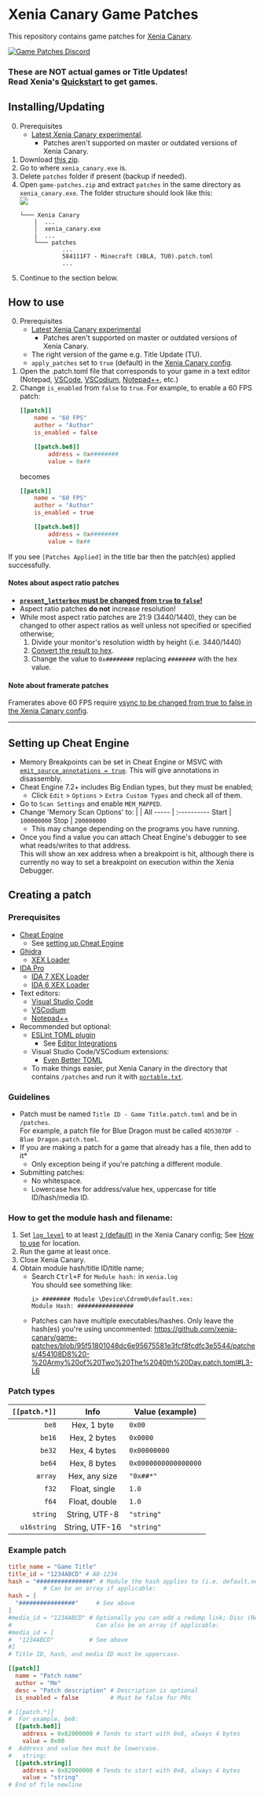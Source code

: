 # Xenia Canary Game Patches
This repository contains game patches for [Xenia Canary](../../../../xenia-canary).

[![Game Patches Discord](https://img.shields.io/discord/930763773109735484?color=5865F2&label=Game%20Patches%20Discord&logo=discord&logoColor=white)](https://discord.gg/fyRWq3xYNz)

### These are NOT actual games or Title Updates!<br>Read Xenia's [Quickstart](https://github.com/xenia-canary/xenia-canary/wiki/Quickstart) to get games.

## Installing/Updating
0. Prerequisites
    * [Latest Xenia Canary experimental](https://github.com/xenia-canary/xenia-canary/releases/download/experimental/xenia_canary.zip).
        * Patches aren't supported on master or outdated versions of Xenia Canary.
1. Download [this zip](../../../releases/latest/download/game-patches.zip).
2. Go to where `xenia_canary.exe` is.
3. Delete `patches` folder if present (backup if needed).
4. Open `game-patches.zip` and extract `patches` in the same directory as `xenia_canary.exe`.
    The folder structure should look like this:
<br>![](./README/patch_location.png)
    ```
    └─── Xenia Canary
        |  ...
        │  xenia_canary.exe
        |  ...
        └─── patches
                ...
                584111F7 - Minecraft (XBLA, TU0).patch.toml
                ...
    ```
5. Continue to the section below.

## How to use
0. Prerequisites
    * [Latest Xenia Canary experimental](https://github.com/xenia-canary/xenia-canary/releases/download/experimental/xenia_canary.zip)
        * Patches aren't supported on master or outdated versions of Xenia Canary.
    * The right version of the game e.g. Title Update (TU).
    <!--
        * Try commenting out the `hash` of the patch like so:
            ```toml
            # Add # before hash
            hash = "################"
            # like this
            #hash = "################"
            ```
            **This isn't guaranteed to work, and may cause crashes.**
            <br>Hashes are used to verify the correct version of a game is being patched, and this bypasses it.
            <br><br>If the game has multiple modules you will need to [get the hash(es)](#How-to-get-the-module-hash-and-filename)
    -->
    * `apply_patches` set to `true` (default) in the [Xenia Canary config](https://github.com/xenia-canary/xenia-canary/wiki/Options#canary).
1. Open the .patch.toml file that corresponds to your game in a text editor (Notepad, [VSCode](https://code.visualstudio.com/), [VSCodium](https://vscodium.com/), [Notepad++](https://notepad-plus-plus.org/), etc.)
2. Change `is_enabled` from `false` to `true`. For example, to enable a 60 FPS patch:
    ```toml
    [[patch]]
        name = "60 FPS"
        author = "Author"
        is_enabled = false

        [[patch.be8]]
            address = 0x########
            value = 0x##
    ```
    becomes
    ```toml
    [[patch]]
        name = "60 FPS"
        author = "Author"
        is_enabled = true

        [[patch.be8]]
            address = 0x########
            value = 0x##
    ```

If you see `[Patches Applied]` in the title bar then the patch(es) applied successfully.

#### Notes about aspect ratio patches
* [**`present_letterbox` must be changed from `true` to `false`!**](https://github.com/xenia-canary/xenia-canary/wiki/Options#black-bars-letterboxingpillarboxing)
* Aspect ratio patches **do not** increase resolution!
* While most aspect ratio patches are 21:9 (3440/1440), they can be changed to other aspect ratios as well unless not specified or specified otherwise;
    1. Divide your monitor's resolution width by height (i.e. 3440/1440)
    2. [Convert the result to hex](https://gregstoll.com/~gregstoll/floattohex).
    3. Change the value to `0x########` replacing `########` with the hex value.

#### Note about framerate patches
Framerates above 60 FPS require [vsync to be changed from true to false in the Xenia Canary config](https://github.com/xenia-canary/xenia-canary/wiki/Options#user-content-Vsync).

---

## Setting up Cheat Engine
* Memory Breakpoints can be set in Cheat Engine or MSVC with [`emit_source_annotations = true`](https://github.com/xenia-canary/xenia-canary/wiki/Options). This will give annotations in disassembly.
* Cheat Engine 7.2+ includes Big Endian types, but they must be enabled;
  * Click `Edit` > `Options` > `Extra Custom Types` and check all of them.
* Go to `Scan Settings` and enable `MEM_MAPPED`.
* Change 'Memory Scan Options' to:
  |     | All
  ----- | :----------
  Start | `100000000`
  Stop  | `200000000`
  * This may change depending on the programs you have running.
* Once you find a value you can attach Cheat Engine's debugger to see what reads/writes to that address.
<br>This will show an xex address when a breakpoint is hit, although there is currently no way to set a breakpoint on execution within the Xenia Debugger.

## Creating a patch
### Prerequisites
* [Cheat Engine](https://www.cheatengine.org)
  * See [setting up Cheat Engine](#Setting-up-Cheat-Engine)
* [Ghidra](https://ghidra-sre.org/)
  * [XEX Loader](https://github.com/zeroKilo/XEXLoaderWV/releases)
* [IDA Pro](https://hex-rays.com/ida-pro/)
  * [IDA 7 XEX Loader](https://github.com/emoose/idaxex)
  * [IDA 6 XEX Loader](https://xorloser.com/blog/?p=395)
* Text editors:
  * [Visual Studio Code](https://code.visualstudio.com/)
  * [VSCodium](https://vscodium.com/)
  * [Notepad++](https://notepad-plus-plus.org/)
* Recommended but optional:
  * [ESLint TOML plugin](https://ota-meshi.github.io/eslint-plugin-toml/user-guide/#installation)
    * See [Editor Integrations](https://ota-meshi.github.io/eslint-plugin-toml/user-guide/#editor-integrations)
  * Visual Studio Code/VSCodium extensions:
    * [Even Better TOML](https://marketplace.visualstudio.com/items?itemName=tamasfe.even-better-toml)
  * To make things easier, put Xenia Canary in the directory that contains `/patches` and run it with [`portable.txt`](https://github.com/xenia-project/xenia/wiki/Options#how-to-use).

### Guidelines
* Patch must be named `Title ID - Game Title.patch.toml` and be in `/patches`.
<br>For example, a patch file for Blue Dragon must be called `4D5307DF - Blue Dragon.patch.toml`.
* If you are making a patch for a game that already has a file, then add to it*
  * Only exception being if you're patching a different module.
* Submitting patches:
  * No whitespace.
  * Lowercase hex for address/value hex, uppercase for title ID/hash/media ID.

### How to get the module hash and filename:
1. Set [`log_level`](https://github.com/xenia-canary/xenia-canary/wiki/Options) to at least [`2` (default)](https://github.com/xenia-canary/xenia-canary/wiki/Options) in the Xenia Canary config; See [How to use](https://github.com/xenia-canary/xenia-canary/wiki/Options#how-to-use) for location.
2. Run the game at least once.
3. Close Xenia Canary.
4. Obtain module hash/title ID/title name;
    * Search <kbd>Ctrl+F</kbd> for `Module hash:` in `xenia.log`
    <br>You should see something like:
      ```
      i> ######## Module \Device\Cdrom0\default.xex:
      Module Hash: ################
      ```
    * Patches can have multiple executables/hashes. Only leave the hash(es) you're using uncommented:
      https://github.com/xenia-canary/game-patches/blob/95f51801048dc6e95675581e3fcf8fcdfc3e5544/patches/454108D8%20-%20Army%20of%20Two%20The%2040th%20Day.patch.toml#L3-L6

### Patch types
`[[patch.*]]` | Info           | Value (example)
------------: | :--:           | ---------------
`be8`         | Hex, 1 byte    | `0x00`
`be16`        | Hex, 2 bytes   | `0x0000`
`be32`        | Hex, 4 bytes   | `0x00000000`
`be64`        | Hex, 8 bytes   | `0x0000000000000000`
`array`       | Hex, any size  | `"0x##*"`
`f32`         | Float, single  | `1.0`
`f64`         | Float, double  | `1.0`
`string`      | String, UTF-8  | `"string"`
`u16string`   | String, UTF-16 | `"string"`

### Example patch
```toml
title_name = "Game Title"
title_id = "1234ABCD" # AB-1234
hash = "################" # Module the hash applies to (i.e. default.xex)
          # Can be an array if applicable:
hash = [
  "################"     # See above
]
#media_id = "1234ABCD" # Optionally you can add a redump link; Disc (Region): http://redump.org/disc/1234
#                        Can also be an array if applicable:
#media_id = [
#  "1234ABCD"          # See above
#]
# Title ID, hash, and media ID must be uppercase.

[[patch]]
  name = "Patch name"
  author = "Me"
  desc = "Patch description" # Description is optional
  is_enabled = false         # Must be false for PRs

# [[patch.*]]
#  For example, be8:
  [[patch.be8]]
    address = 0x82000000 # Tends to start with 0x8, always 4 bytes
    value = 0x00
#  Address and value hex must be lowercase.
#   string:
  [[patch.string]]
    address = 0x82000000 # Tends to start with 0x8, always 4 bytes
    value = "string"
# End of file newline
```
